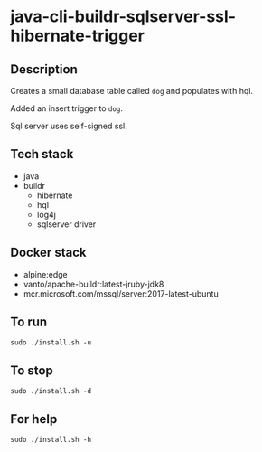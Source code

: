 # java-cli-buildr-sqlserver-ssl-hibernate-trigger

## Description
Creates a small database table
called `dog` and populates with hql.

Added an insert trigger to `dog`.

Sql server uses self-signed ssl.

## Tech stack
- java
- buildr
  - hibernate
  - hql
  - log4j
  - sqlserver driver

## Docker stack
- alpine:edge
- vanto/apache-buildr:latest-jruby-jdk8
- mcr.microsoft.com/mssql/server:2017-latest-ubuntu

## To run
`sudo ./install.sh -u`

## To stop
`sudo ./install.sh -d`

## For help
`sudo ./install.sh -h`
